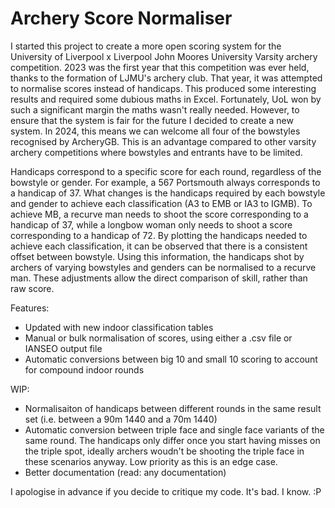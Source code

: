 # Archery Score Normaliser

I started this project to create a more open scoring system for the University of Liverpool x Liverpool John Moores University Varsity archery competition. 2023 was the first year that this competition was ever held, thanks to the formation of LJMU's archery club. That year, it was attempted to normalise scores instead of handicaps. This produced some interesting results and required some dubious maths in Excel. Fortunately, UoL won by such a significant margin the maths wasn't really needed. However, to ensure that the system is fair for the future I decided to create a new system. In 2024, this means we can welcome all four of the bowstyles recognised by ArcheryGB. This is an advantage compared to other varsity archery competitions where bowstyles and entrants have to be limited.

Handicaps correspond to a specific score for each round, regardless of the bowstyle or gender. For example, a 567 Portsmouth always corresponds to a handicap of 37. What changes is the handicaps required by each bowstyle and gender to achieve each classification (A3 to EMB or IA3 to IGMB). To achieve MB, a recurve man needs to shoot the score corresponding to a handicap of 37, while a longbow woman only needs to shoot a score corresponding to a handicap of 72. By plotting the handicaps needed to achieve each classification, it can be observed that there is a consistent offset between bowstyle. Using this information, the handicaps shot by archers of varying bowstyles and genders can be normalised to a recurve man. These adjustments allow the direct comparison of skill, rather than raw score.

Features:

- Updated with new indoor classification tables
- Manual or bulk normalisation of scores, using either a .csv file or IANSEO output file
- Automatic conversions between big 10 and small 10 scoring to account for compound indoor rounds

WIP:

- Normalisaiton of handicaps between different rounds in the same result set (i.e. between a 90m 1440 and a 70m 1440)
- Automatic conversion between triple face and single face variants of the same round. The handicaps only differ once you start having misses on the triple spot, ideally archers woudn't be shooting the triple face in these scenarios anyway. Low priority as this is an edge case.
- Better documentation (read: any documentation)

I apologise in advance if you decide to critique my code. It's bad. I know. :P
